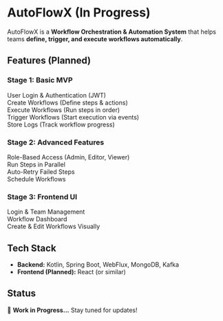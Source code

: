 # AutoFlowX (In Progress)  

AutoFlowX is a **Workflow Orchestration & Automation System** that helps teams **define, trigger, and execute workflows automatically**.  

## Features (Planned)  

### **Stage 1: Basic MVP**  
 User Login & Authentication (JWT)  
 Create Workflows (Define steps & actions)  
 Execute Workflows (Run steps in order)  
 Trigger Workflows (Start execution via events)  
 Store Logs (Track workflow progress)  

### **Stage 2: Advanced Features**  
 Role-Based Access (Admin, Editor, Viewer)  
 Run Steps in Parallel  
 Auto-Retry Failed Steps  
 Schedule Workflows  

### **Stage 3: Frontend UI**  
 Login & Team Management  
 Workflow Dashboard  
 Create & Edit Workflows Visually  

## Tech Stack  
- **Backend:** Kotlin, Spring Boot, WebFlux, MongoDB, Kafka  
- **Frontend (Planned):** React (or similar)  

## Status  
🚧 **Work in Progress...** Stay tuned for updates!  
  
